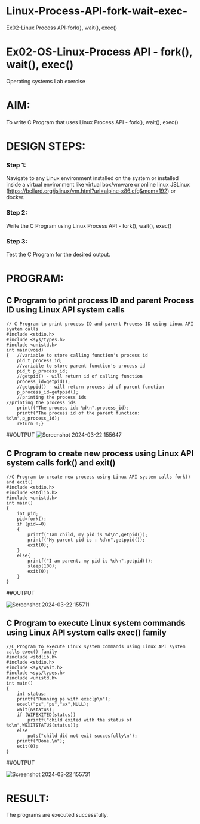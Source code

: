 # Linux-Process-API-fork-wait-exec-
Ex02-Linux Process API-fork(), wait(), exec()
# Ex02-OS-Linux-Process API - fork(), wait(), exec()
Operating systems Lab exercise


# AIM:
To write C Program that uses Linux Process API - fork(), wait(), exec()

# DESIGN STEPS:

### Step 1:

Navigate to any Linux environment installed on the system or installed inside a virtual environment like virtual box/vmware or online linux JSLinux (https://bellard.org/jslinux/vm.html?url=alpine-x86.cfg&mem=192) or docker.

### Step 2:

Write the C Program using Linux Process API - fork(), wait(), exec()

### Step 3:

Test the C Program for the desired output. 

# PROGRAM:

## C Program to print process ID and parent Process ID using Linux API system calls
```
// C Program to print process ID and parent Process ID using Linux API syatem calls
#include <stdio.h>
#include <sys/types.h>
#include <unistd.h>
int main(void)
{	//variable to store calling function's process id
	pid_t process_id;
	//variable to store parent function's process id
	pid_t p_process_id;
	//getpid() - will return id of calling function
	process_id=getpid();
	//getppid() - will return process id of parent function
	p_process_id=getppid();
	//printing the process ids
//printing the process ids
	printf("The process id: %d\n",process_id);
	printf("The process id of the parent function: %d\n",p_process_id);
	return 0;}
```
##OUTPUT
![Screenshot 2024-03-22 155647](https://github.com/HARISHA2006/Linux-Process-API-fork-wait-exec/assets/148843830/fc490ac0-0341-41d1-a63c-f57f7d7758a9)


## C Program to create new process using Linux API system calls fork() and exit()
```
//C Program to create new process using Linux API system calls fork() and exit()
#include <stdio.h>
#include <stdlib.h>
#include <unistd.h>
int main()
{
    int pid;
    pid=fork();
    if (pid==0)
    {
        printf("Iam child, my pid is %d\n",getpid());
        printf("My parent pid is : %d\n",getppid());
        exit(0);
    }
    else{
        printf("I am parent, my pid is %d\n",getpid());
        sleep(100);
        exit(0);
    }
}
```
##OUTPUT

![Screenshot 2024-03-22 155711](https://github.com/HARISHA2006/Linux-Process-API-fork-wait-exec/assets/148843830/f199f9e6-3e08-43aa-be9f-0b886d1bf42f)


## C Program to execute Linux system commands using Linux API system calls exec() family
```
//C Program to execute Linux system commands using Linux API system calls exec() family
#include <stdlib.h>
#include <stdio.h>
#include <sys/wait.h>
#include <sys/types.h>
#include <unistd.h>
int main()
{
    int status;
    printf("Running ps with execlp\n");
    execl("ps","ps","ax",NULL);
    wait(&status);
    if (WIFEXITED(status))
        printf("child exited with the status of %d\n",WEXITSTATUS(status));
    else    
        puts("child did not exit succesfully\n");
    printf("Done.\n");
    exit(0);
}
```
##OUTPUT

![Screenshot 2024-03-22 155731](https://github.com/HARISHA2006/Linux-Process-API-fork-wait-exec/assets/148843830/0b9c5ca0-d02f-4289-9985-622e6a45b8e1)

# RESULT:
The programs are executed successfully.

